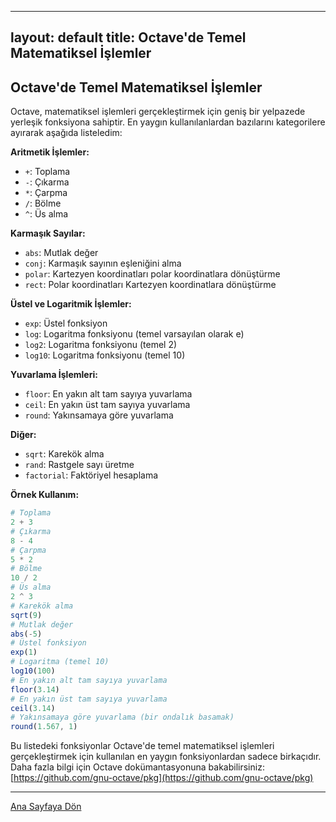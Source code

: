 
---
layout: default
title: Octave'de Temel Matematiksel İşlemler
---
## Octave'de Temel Matematiksel İşlemler

Octave, matematiksel işlemleri gerçekleştirmek için geniş bir yelpazede yerleşik fonksiyona sahiptir. En yaygın kullanılanlardan bazılarını kategorilere ayırarak aşağıda listeledim:

**Aritmetik İşlemler:**

* `+`: Toplama
* `-`: Çıkarma
* `*`: Çarpma
* `/`: Bölme
* `^`: Üs alma

**Karmaşık Sayılar:**

* `abs`: Mutlak değer
* `conj`: Karmaşık sayının eşleniğini alma
* `polar`: Kartezyen koordinatları polar koordinatlara dönüştürme
* `rect`: Polar koordinatları Kartezyen koordinatlara dönüştürme

**Üstel ve Logaritmik İşlemler:**

* `exp`: Üstel fonksiyon
* `log`: Logaritma fonksiyonu (temel varsayılan olarak e)
* `log2`: Logaritma fonksiyonu (temel 2)
* `log10`: Logaritma fonksiyonu (temel 10)

**Yuvarlama İşlemleri:**

* `floor`: En yakın alt tam sayıya yuvarlama
* `ceil`: En yakın üst tam sayıya yuvarlama
* `round`: Yakınsamaya göre yuvarlama

**Diğer:**

* `sqrt`: Karekök alma
* `rand`: Rastgele sayı üretme
* `factorial`: Faktöriyel hesaplama

**Örnek Kullanım:**

```octave
# Toplama
2 + 3
# Çıkarma
8 - 4
# Çarpma
5 * 2
# Bölme
10 / 2
# Üs alma
2 ^ 3
# Karekök alma
sqrt(9)
# Mutlak değer
abs(-5)
# Üstel fonksiyon
exp(1)
# Logaritma (temel 10)
log10(100)
# En yakın alt tam sayıya yuvarlama
floor(3.14)
# En yakın üst tam sayıya yuvarlama
ceil(3.14)
# Yakınsamaya göre yuvarlama (bir ondalık basamak)
round(1.567, 1)
```


Bu listedeki fonksiyonlar Octave'de temel matematiksel işlemleri gerçekleştirmek için kullanılan en yaygın fonksiyonlardan sadece birkaçıdır. Daha fazla bilgi için Octave dokümantasyonuna bakabilirsiniz: [https://github.com/gnu-octave/pkg](https://github.com/gnu-octave/pkg)

---
[Ana Sayfaya Dön](./)
